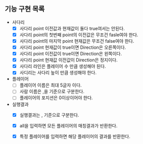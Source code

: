## 기능 구현 목록

- 사다리
    - [X] 사다리 point 이전값과 현재값이 둘다 true여서는 안된다.
    - [X] 사다리 point의 첫번째 point의 이전값은 무조건 fasle여야 한다.
    - [X] 사다리 point의 마지막 point 현재값은 무조건 false여야 한다.
    - [X] 사다리 point 현재값이 true이면 Direction은 오른쪽이다.
    - [X] 사다리 point 이전값이 true이면 Direction은 왼쪽이다.
    - [X] 사다리 point 현재값 이전값이 Direction은 정지이다.
    - [X] 사다리 라인은 플레이어 수 만큼 생성해야 된다.
    - [X] 사디리는 사다리 높이 만큼 생성해야 한다.

- 플레이어
    - [ ] 플레이어 이름은 최대 5글자 이다.
    - [ ] 사람 이름은 ,을 기준으로 구분한다.
    - [ ] 플레이어의 포지션은 0이상이어야 한다.

- 실행결과
    - [X] 실행결과는 , 기준으로 구분한다.
    - [X] all을 입력하면 모든 플레이어의 매칭결과가 반환한다.
    - [X] 특정 플레이어를 입력하면 해당 플레이어의 결과를 반환한다.
  

